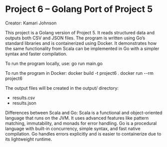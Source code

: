 # Project 6 – Golang Port of Project 5

Creator: Kamari Johnson

This project is a Golang version of Project 5. It reads structured data and outputs both CSV and JSON files. The program is written using Go’s standard libraries and is containerized using Docker. It demonstrates how the same functionality from Scala can be implemented in Go with a simpler syntax and faster compilation.

To run the program locally, use:
go run main.go

To run the program in Docker:
docker build -t project6 .
docker run --rm project6

The output files will be created in the output/ directory:
- results.csv
- results.json

Differences between Scala and Go:
Scala is a functional and object-oriented language that runs on the JVM. It uses advanced features like pattern matching, immutability, and monads for error handling. Go is a procedural language with built-in concurrency, simple syntax, and fast native compilation. Go handles errors explicitly and is easier to containerize due to its lightweight runtime.



